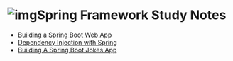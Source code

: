 # ![img](https://avatars.githubusercontent.com/u/1134463?v=4)Spring Framework Study Notes

- [Building a Spring Boot Web App](Docs/2.%20Building%20a%20Spring%20Boot%20Web%20App/readme.md)
- [Dependency Injection with Spring](Docs/3.%20Dependency%20Injection%20with%20Spring/readme.md)
- [Building A Spring Boot Jokes App](Docs/4.%20Building%20A%20Spring%20Boot%20Jokes%20App/readme.md)
